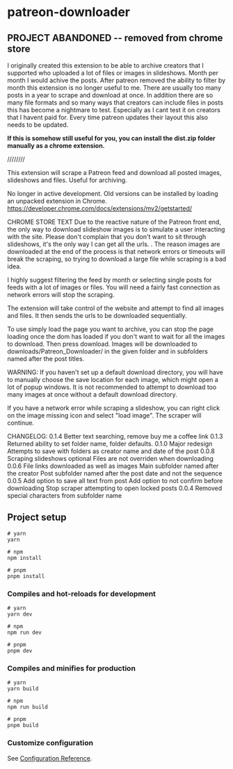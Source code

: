 # patreon-downloader 

## PROJECT ABANDONED -- removed from chrome store
I originally created this extension to be able to archive creators that I supported who uploaded a lot of files or images in slideshows. Month per month I would achive the posts. After patreon removed the ability to filter by month this extension is no longer useful to me. There are usually too many posts in a year to scrape and download at once. In addition there are so many file formats and so many ways that creators can include files in posts this has become a nightmare to test. Especially as I cant test it on creators that I havent paid for. Every time patreon updates their layout this also needs to be updated.

**If this is somehow still useful for you, you can install the dist.zip folder manually as a chrome extension.**

////////

This extension will scrape a Patreon feed and download all posted images, slideshows and files. Useful for archiving.

No longer in active development. Old versions can be installed by loading an unpacked extension in Chrome. 
https://developer.chrome.com/docs/extensions/mv2/getstarted/


CHROME STORE TEXT
Due to the reactive nature of the Patreon front end, the only way to download slideshow images is to simulate a user interacting with the site. Please don't complain that you don't want to sit through slideshows, it's the only way I can get all the urls. . The reason images are downloaded at the end of the process is that network errors or timeouts will break the scraping, so trying to download a large file while scraping is a bad idea. 

I highly suggest filtering the feed by month or selecting single posts for feeds with a lot of images or files. You will need a fairly fast connection as network errors will stop the scraping.

The extension will take control of the website and attempt to find all images and files. It then sends the urls to be downloaded sequentially. 

To use simply load the page you want to archive, you can stop the page loading once the dom has loaded if you don't want to wait for all the images to download. Then press download. Images will be downloaded to downloads/Patreon_Downloader/ in the given folder and in subfolders named after the post titles.

WARNING: If you haven't set up a default download directory, you will have to manually choose the save location for each image, which might open a lot of popup windows. It is not recommended to attempt to download too many images at once without a default download directory.

If you have a network error while scraping a slideshow, you can right click on the image missing icon and select "load image". The scraper will continue.

CHANGELOG:
0.1.4 
Better text searching, remove buy me a coffee link
0.1.3
Returned ability to set folder name, folder defaults. 
0.1.0
Major redesign
Attempts to save with folders as creator name and date of the post
0.0.8
Scraping slideshows optional
Files are not overriden when downloading
0.0.6
File links downloaded as well as images
Main subfolder named after the creator
Post subfolder named after the post date and not the sequence
0.0.5
Add option to save all text from post
Add option to not confirm before downloading
Stop scraper attempting to open locked posts
0.0.4
Removed special characters from subfolder name

## Project setup

```
# yarn
yarn

# npm
npm install

# pnpm
pnpm install
```

### Compiles and hot-reloads for development

```
# yarn
yarn dev

# npm
npm run dev

# pnpm
pnpm dev
```

### Compiles and minifies for production

```
# yarn
yarn build

# npm
npm run build

# pnpm
pnpm build
```

### Customize configuration

See [Configuration Reference](https://vitejs.dev/config/).

